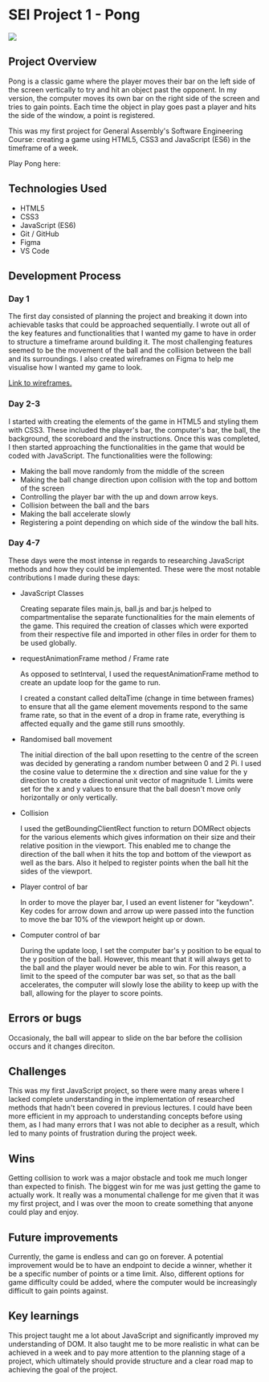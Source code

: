 # SEI Project 1 - Pong

![](https://i.imgur.com/sKDEY3g.png)

## Project Overview

Pong is a classic game where the player moves their bar on the left side of the screen vertically to try and hit an object past the opponent. In my version, the computer moves its own bar on the right side of the screen and tries to gain points. Each time the object in 
play goes past a player and hits the side of the window, a point is registered. 

This was my first project for General Assembly's Software Engineering Course: creating a game using HTML5, CSS3 and JavaScript (ES6) in the timeframe of a week. 

Play Pong here:

## Technologies Used 
- HTML5 
- CSS3
- JavaScript (ES6)
- Git / GitHub
- Figma 
- VS Code

## Development Process 

### Day 1 
The first day consisted of planning the project and breaking it down into achievable tasks that could be approached sequentially. I wrote out all of the key features and functionalities that I wanted my game to have in order to structure a timeframe around building it. The most challenging features seemed to be the movement of the ball and the collision between the ball and its surroundings. 
I also created wireframes on Figma to help me visualise how I wanted my game to look. 

[Link to wireframes.](https://www.figma.com/file/qfyaY6dJDAuzUeldleiEzZ/Pong-Wireframes)

### Day 2-3
I started with creating the elements of the game in HTML5 and styling them with CSS3. These included the player's bar, the computer's bar, the ball, the background, the scoreboard and the instructions. Once this was completed, I then started approaching the functionalities in the game that would be coded with JavaScript. The functionalities were the following:
- Making the ball move randomly from the middle of the screen
- Making the ball change direction upon collision with the top and bottom of the screen
- Controlling the player bar with the up and down arrow keys.
- Collision between the ball and the bars
- Making the ball accelerate slowly
- Registering a point depending on which side of the window the ball hits. 

### Day 4-7
These days were the most intense in regards to researching JavaScript methods and how they could be implemented. These were the most notable contributions I made during these days: 
- JavaScript Classes

  Creating separate files main.js, ball.js and bar.js helped to compartmentalise the separate functionalities for the main elements of the game. This required the creation of classes which were exported from their respective file and imported in other files in order for them to be used globally. 

- requestAnimationFrame method / Frame rate 

  As opposed to setInterval, I used the requestAnimationFrame method to create an update loop for the game to run.

  I created a  constant called deltaTime (change in time between frames) to ensure that all the game element movements respond to the same frame rate, so that in the event of a drop in frame rate, everything is affected equally and the game still runs smoothly.

- Randomised ball movement
  
  The initial direction of the ball upon resetting to the centre of the screen was decided by generating a random number between 0 and 2 Pi. I used the cosine value to determine the x direction and sine value for the y direction to create a directional unit vector of magnitude 1. Limits were set for the x and y values to ensure that the ball doesn't move only horizontally or only vertically.

- Collision 

  I used the getBoundingClientRect function to return DOMRect objects for the various elements which gives information on their size and their relative position in the viewport. This enabled me to change the direction of the ball when it hits the top and bottom of the viewport as well as the bars. Also it helped to register points when the ball hit the sides of the viewport. 

- Player control of bar

  In order to move the player bar, I used an event listener for "keydown". Key codes for arrow down and arrow up were passed into the function to move the bar 10% of the viewport height up or down.

- Computer control of bar

  During the update loop, I set the computer bar's y position to be equal to the y position of the ball. However, this meant that it will always get to the ball and the player would never be able to win. For this reason, a limit to the speed of the computer bar was set, so that as the ball accelerates, the computer will slowly lose the ability to keep up with the ball, allowing for the player to score points.

## Errors or bugs

Occasionaly, the ball will appear to slide on the bar before the collision occurs and it changes direciton.

## Challenges

This was my first JavaScript project, so there were many areas where I lacked complete understanding in the implementation of researched methods that hadn't been covered in previous lectures. I could have been more efficient in my approach to understanding concepts before using them, as I had many errors that I was not able to decipher as a result, which led to many points of frustration during the project week.

## Wins

Getting collision to work was a major obstacle and took me much longer than expected to finish. The biggest win for me was just getting the game to actually work. It really was a monumental challenge for me given that it was my first project, and I was over the moon to create something that anyone could play and enjoy.

## Future improvements

Currently, the game is endless and can go on forever. A potential improvement would be to have an endpoint to decide a winner, whether it be a specific number of points or a time limit. Also, different options for game difficulty could be added, where the computer would be increasingly difficult to gain points against. 

## Key learnings

This project taught me a lot about JavaScript and significantly improved my understanding of DOM. It also taught me to be more realistic in what can be achieved in a week and to pay more attention to the planning stage of a project, which ultimately should provide structure and a clear road map to achieving the goal of the project.










